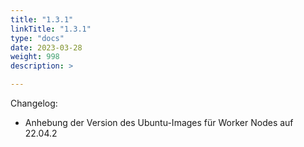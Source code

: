 ```yaml
---
title: "1.3.1"
linkTitle: "1.3.1"
type: "docs"
date: 2023-03-28
weight: 998
description: >

---
```


Changelog:

- Anhebung der Version des Ubuntu-Images für Worker Nodes auf 22.04.2